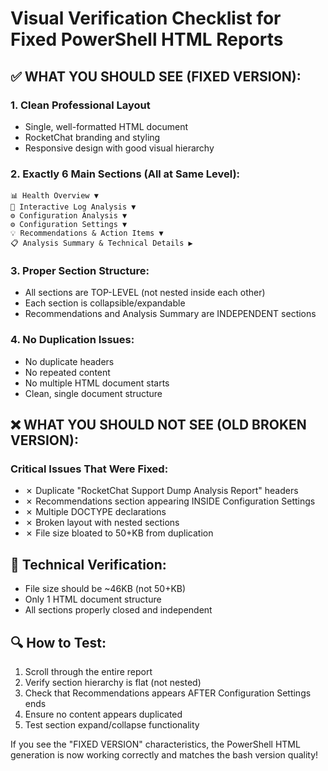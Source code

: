 # Visual Verification Checklist for Fixed PowerShell HTML Reports

## ✅ WHAT YOU SHOULD SEE (FIXED VERSION):

### 1. Clean Professional Layout
- Single, well-formatted HTML document
- RocketChat branding and styling
- Responsive design with good visual hierarchy

### 2. Exactly 6 Main Sections (All at Same Level):
```
📊 Health Overview ▼
📝 Interactive Log Analysis ▼  
⚙️ Configuration Analysis ▼
⚙️ Configuration Settings ▼
💡 Recommendations & Action Items ▼
📋 Analysis Summary & Technical Details ▶
```

### 3. Proper Section Structure:
- All sections are TOP-LEVEL (not nested inside each other)
- Each section is collapsible/expandable
- Recommendations and Analysis Summary are INDEPENDENT sections

### 4. No Duplication Issues:
- No duplicate headers
- No repeated content
- No multiple HTML document starts
- Clean, single document structure

## ❌ WHAT YOU SHOULD NOT SEE (OLD BROKEN VERSION):

### Critical Issues That Were Fixed:
- ✗ Duplicate "RocketChat Support Dump Analysis Report" headers
- ✗ Recommendations section appearing INSIDE Configuration Settings
- ✗ Multiple DOCTYPE declarations
- ✗ Broken layout with nested sections
- ✗ File size bloated to 50+KB from duplication

## 🧪 Technical Verification:
- File size should be ~46KB (not 50+KB)
- Only 1 HTML document structure
- All sections properly closed and independent

## 🔍 How to Test:
1. Scroll through the entire report
2. Verify section hierarchy is flat (not nested)
3. Check that Recommendations appears AFTER Configuration Settings ends
4. Ensure no content appears duplicated
5. Test section expand/collapse functionality

If you see the "FIXED VERSION" characteristics, the PowerShell HTML generation is now working correctly and matches the bash version quality!
